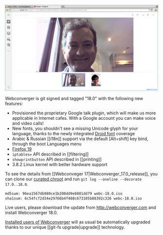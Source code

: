 <img src="/img/google-talkplugin.png" alt="Google talkplugin under Webconverger 18.0">

Webconverger is git signed and tagged "18.0" with the following new features:

* Provisioned the proprietary Google talk plugin, which will make us more applicable in Internet cafes. With a Google account you can make voice and video calls!
* New fonts, you shouldn't see a missing Unicode glyph for your language, thanks to the newly integrated [Droid font](http://en.wikipedia.org/wiki/Droid_fonts) coverage
* Arabic & Russian [[i18n]] support via the default [Alt+shift] key bind, through the boot Languages menu
* [Firefox 19](http://www.mozilla.org/en-US/firefox/19.0.2/releasenotes/)
* `iptables=` API described in [[filtering]]
* `showprintbutton` API described in [[printing]]
* 3.8.2 Linux kernel with better hardware support

To see the details from [[Webconveger 17|Webconverger_17.0_release]], you can clone our [curated chroot](https://github.com/Webconverger/webc/commits/master) and run `git log --oneline --decorate 17.0..18.0`.

	md5sum: 96ea1567db980ce1b200dd9e8881dd79 webc-18.0.iso
	sha1sum: 6c54fcf2d34e29766b4f480c673105b88392c326 webc-18.0.iso

Live users, please download the update from <http://webconverger.com> and install Webconverger 18.0.

[Installed users of
Webconverger](http://config.webconverger.com/faq/#what-do-you-mean-by-live-version-and-install-version-?)
will as usual be automatically upgraded thanks to our unique [[git-fs
upgrade|upgrade]] technology.
